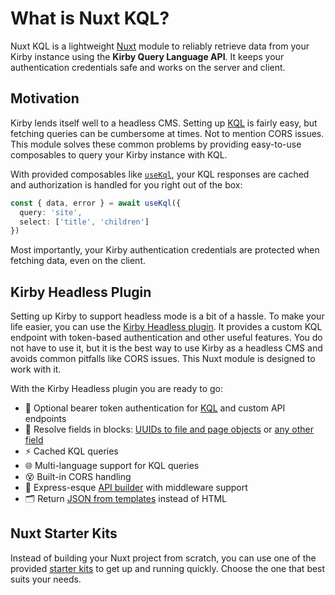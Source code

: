 # What is Nuxt KQL?

Nuxt KQL is a lightweight [Nuxt](https://nuxt.com) module to reliably retrieve data from your Kirby instance using the **Kirby Query Language API**. It keeps your authentication credentials safe and works on the server and client.

## Motivation

Kirby lends itself well to a headless CMS. Setting up [KQL](https://github.com/getkirby/kql) is fairly easy, but fetching queries can be cumbersome at times. Not to mention CORS issues. This module solves these common problems by providing easy-to-use composables to query your Kirby instance with KQL.

With provided composables like [`useKql`](/api/use-kql), your KQL responses are cached and authorization is handled for you right out of the box:

```ts
const { data, error } = await useKql({
  query: 'site',
  select: ['title', 'children']
})
```

Most importantly, your Kirby authentication credentials are protected when fetching data, even on the client.

## Kirby Headless Plugin

Setting up Kirby to support headless mode is a bit of a hassle. To make your life easier, you can use the [Kirby Headless plugin](https://github.com/johannschopplich/kirby-headless). It provides a custom KQL endpoint with token-based authentication and other useful features. You do not have to use it, but it is the best way to use Kirby as a headless CMS and avoids common pitfalls like CORS issues. This Nuxt module is designed to work with it.

With the Kirby Headless plugin you are ready to go:

- 🧩 Optional bearer token authentication for [KQL](https://kirby.tools/docs/headless/usage#kirby-query-language-kql) and custom API endpoints
- 🧱 Resolve fields in blocks: [UUIDs to file and page objects](https://kirby.tools/docs/headless/field-methods) or [any other field](https://kirby.tools/docs/headless/field-methods)
- ⚡️ Cached KQL queries
- 🌐 Multi-language support for KQL queries
- 😵 Built-in CORS handling
- 🍢 Express-esque [API builder](https://kirby.tools/docs/headless/api-builder) with middleware support
- 🗂 Return [JSON from templates](https://kirby.tools/docs/headless/usage#json-templates) instead of HTML

## Nuxt Starter Kits

Instead of building your Nuxt project from scratch, you can use one of the provided [starter kits](/guide/starters) to get up and running quickly. Choose the one that best suits your needs.
